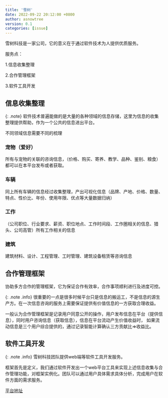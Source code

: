 ```yaml
---
title: '雪树'
date: 2022-09-22 20:12:00 +0800
author: asnowtree
version: 0.1
categories: [issue]
---
```


雪树科技是一家公司，它的意义在于通过软件技术为人提供优质服务。


服务点：

1.信息收集整理

2.合作管理框架

3.软件工具开发

## 信息收集整理

{: .note}
软件技术普遍能做的是大量的各种领域的信息存储，这里为信息的收集整理提供帮助，作为一个公共的信息进出平台。



不同领域信息需要不同的梳理

### 宠物（爱好） 
所有与宠物的关联的咨询信息，（价格、购买、寄养、教学、品种、鉴别、粮食）都可以在本平台发布或者获取。

### 车辆
同上所有车辆的信息经过收集整理，产出可视化信息（品牌、产地、价格、数量、特点、性价比、年份、使用年限、优点等大量数据归纳）

### 工作
（公司职位、行业要求、薪资、职位地点、工作时间段、工作圈相关的信息、猎头、公司高管）所有工作相关的信息

### 建筑
建筑材料、设计、工程管理、工时管理、建筑设备租赁等咨询信息

## 合作管理框架
协助多方合作的管理框架，它为保证合作有效率，合作事项顺利进行及进度可控。

{: .note .info}
很重要的一点是很多时候平台只是信息的搬运工，不是信息的源生产方。在一次信息咨询的服务上需要保证提供有价值信息的一方获取合理收益。

一般认为合作管理框架是记录用户同意公开的操作，用户发布信息在平台（提供信息），同时用户咨询信息（获取信息），信息在平台流动产生价值收益时，
如果流动信息是三个用户综合提供的，通过记录智能计算确认三方贡献比=>收益比。 

## 软件工具开发

{: .note .info}
雪树科技团队提供web端等软件工具开发服务。

框架首先是定义，我们通过软件开发出一个web平台工具来实现上述信息收集与合作管理功能，对框架实例化。团队可以通过用户具体需求具体分析，完成用户在软件方面的需求服务。


[平台地址](https://www.asnowtree.cn)
